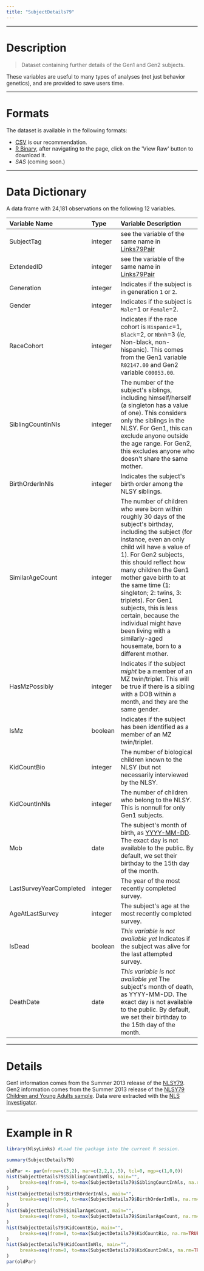 ```yaml
---
title: "SubjectDetails79"
---
```


***
# Description

> Dataset containing further details of the Gen1 and Gen2 subjects.

These variables are useful to many types of analyses (not just behavior genetics), and are provided to save users time.

***
# Formats
The dataset is available in the following formats:

 * [CSV](https://github.com/LiveOak/NlsyLinks/blob/master/NlsyLinks/OutsideData/SubjectDetailsV85.csv) is our recommendation.
 * [R Binary](https://github.com/LiveOak/NlsyLinks/blob/master/NlsyLinks/data/Links79PairExpanded.rda), after navigating to the page, click on the 'View Raw' button to download it.
 * *SAS* (coming soon.)

***
# Data Dictionary

A data frame with 24,181 observations on the following 12 variables.  

| Variable Name | Type | Variable Description |
| :------------ | :--- | :------------------- |
| SubjectTag | integer | see the variable of the same name in [Links79Pair](./data_subject_details_79.html) |
| ExtendedID | integer | see the variable of the same name in [Links79Pair](./data_subject_details_79.html) |
| Generation | integer | Indicates if the subject is in generation `1` or `2`. | 
| Gender | integer | Indicates if the subject is `Male`=1 or `Female`=2. |
| RaceCohort | integer | Indicates if the race cohort is `Hispanic`=1, `Black`=2, or `Nbnh`=3 (*ie*, Non-black, non-hispanic).  This comes from the Gen1 variable `R02147.00` and Gen2 variable `C00053.00`. |
| SiblingCountInNls | integer | The number of the subject's siblings, including himself/herself (a singleton has a value of one).  This considers only the siblings in the NLSY.  For Gen1, this can exclude anyone outside the age range.  For Gen2, this excludes anyone who doesn't share the same mother. |
| BirthOrderInNls | integer | Indicates the subject's birth order among the NLSY siblings. | 
| SimilarAgeCount | integer | The number of children who were born within roughly 30 days of the subject's birthday, including the subject (for instance, even an only child will have a value of 1).  For Gen2 subjects, this should reflect how many children the Gen1 mother gave birth to at the same time (1: singleton; 2: twins, 3: triplets).  For Gen1 subjects, this is less certain, because the individual might have been living with a similarly-aged housemate, born to a different mother. |
| HasMzPossibly | integer | Indicates if the subject *might* be a member of an MZ twin/triplet. This will be true if there is a sibling with a DOB within a month, and they are the same gender. |
| IsMz | boolean | Indicates if the subject has been identified as a member of an MZ twin/triplet. |
| KidCountBio | integer | The number of biological children known to the NLSY (but not necessarily interviewed by the NLSY. |
| KidCountInNls | integer | The number of children who belong to the NLSY. This is nonnull for only Gen1 subjects. |
| Mob | date | The subject's month of birth, as [YYYY-MM-DD](http://xkcd.com/1179/).  The exact day is not available to the public.  By default, we set their birthday to the 15th day of the month. |
| LastSurveyYearCompleted | integer | The year of the most recently completed survey. |
| AgeAtLastSurvey | integer | The subject's age at the most recently completed survey. |
| IsDead | boolean | *This variable is not available yet* Indicates if the subject was alive for the last attempted survey. |
| DeathDate | date | *This variable is not available yet* The subject's month of death, as YYYY-MM-DD.  The exact day is not available to the public. By default, we set their birthday to the 15th day of the month. |

***
# Details
Gen1 information comes from the Summer 2013 release of the [NLSY79](http://www.bls.gov/nls/nlsy79.htm).  Gen2 information comes from the Summer 2013 release of the [NLSY79 Children and Young Adults sample](http://www.bls.gov/nls/nlsy79ch.htm).  Data were extracted with the [NLS Investigator](https://www.nlsinfo.org/investigator).

***
# Example in R
```r
library(NlsyLinks) #Load the package into the current R session.

summary(SubjectDetails79)

oldPar <- par(mfrow=c(3,2), mar=c(2,2,1,.5), tcl=0, mgp=c(1,0,0))
hist(SubjectDetails79$SiblingCountInNls, main="",
     breaks=seq(from=0, to=max(SubjectDetails79$SiblingCountInNls, na.rm=TRUE), by=1)
)
hist(SubjectDetails79$BirthOrderInNls, main="",
     breaks=seq(from=0, to=max(SubjectDetails79$BirthOrderInNls, na.rm=TRUE), by=1)
)
hist(SubjectDetails79$SimilarAgeCount, main="",
     breaks=seq(from=0, to=max(SubjectDetails79$SimilarAgeCount, na.rm=TRUE), by=1)
)
hist(SubjectDetails79$KidCountBio, main="",
     breaks=seq(from=0, to=max(SubjectDetails79$KidCountBio, na.rm=TRUE), by=1)
)
hist(SubjectDetails79$KidCountInNls, main="",
     breaks=seq(from=0, to=max(SubjectDetails79$KidCountInNls, na.rm=TRUE), by=1)
)
par(oldPar)
```
